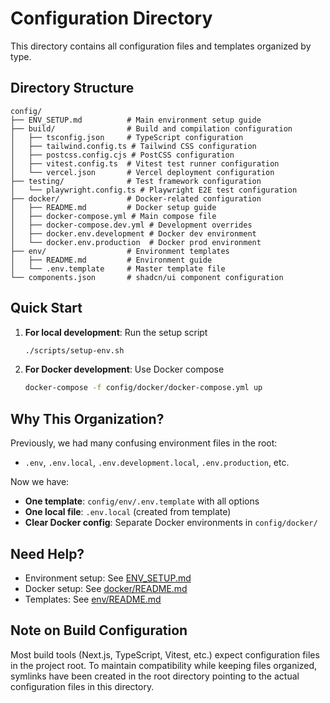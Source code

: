 # Configuration Directory

This directory contains all configuration files and templates organized by type.

## Directory Structure

```
config/
├── ENV_SETUP.md          # Main environment setup guide
├── build/                # Build and compilation configuration
│   ├── tsconfig.json     # TypeScript configuration
│   ├── tailwind.config.ts # Tailwind CSS configuration
│   ├── postcss.config.cjs # PostCSS configuration
│   ├── vitest.config.ts  # Vitest test runner configuration
│   └── vercel.json       # Vercel deployment configuration
├── testing/              # Test framework configuration
│   └── playwright.config.ts # Playwright E2E test configuration
├── docker/               # Docker-related configuration
│   ├── README.md         # Docker setup guide
│   ├── docker-compose.yml # Main compose file
│   ├── docker-compose.dev.yml # Development overrides
│   ├── docker.env.development # Docker dev environment
│   └── docker.env.production  # Docker prod environment
├── env/                  # Environment templates
│   ├── README.md         # Environment guide
│   └── .env.template     # Master template file
└── components.json       # shadcn/ui component configuration
```

## Quick Start

1. **For local development**: Run the setup script
   ```bash
   ./scripts/setup-env.sh
   ```

2. **For Docker development**: Use Docker compose
   ```bash
   docker-compose -f config/docker/docker-compose.yml up
   ```

## Why This Organization?

Previously, we had many confusing environment files in the root:
- `.env`, `.env.local`, `.env.development.local`, `.env.production`, etc.

Now we have:
- **One template**: `config/env/.env.template` with all options
- **One local file**: `.env.local` (created from template)
- **Clear Docker config**: Separate Docker environments in `config/docker/`

## Need Help?

- Environment setup: See [ENV_SETUP.md](./ENV_SETUP.md)
- Docker setup: See [docker/README.md](./docker/README.md)
- Templates: See [env/README.md](./env/README.md)

## Note on Build Configuration

Most build tools (Next.js, TypeScript, Vitest, etc.) expect configuration files in the project root. To maintain compatibility while keeping files organized, symlinks have been created in the root directory pointing to the actual configuration files in this directory.